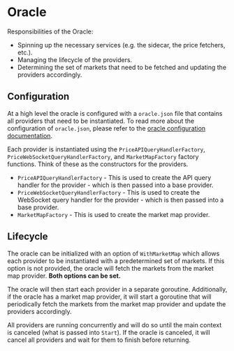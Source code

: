 # Oracle

Responsibilities of the Oracle:

* Spinning up the necessary services (e.g. the sidecar, the price fetchers, etc.).
* Managing the lifecycle of the providers.
* Determining the set of markets that need to be fetched and updating the providers accordingly.

## Configuration

At a high level the oracle is configured with a `oracle.json` file that contains all providers that need to be 
instantiated. To read more about the configuration of `oracle.json`, please refer to the [oracle configuration 
documentation](../docs/validators/configuration.mdx).

Each provider is instantiated using the `PriceAPIQueryHandlerFactory`, `PriceWebSocketQueryHandlerFactory`, and `MarketMapFactory` factory functions. Think of these as the constructors for the providers. 

* `PriceAPIQueryHandlerFactory` - This is used to create the API query handler for the provider - which is then passed into a base provider.
* `PriceWebSocketQueryHandlerFactory` - This is used to create the WebSocket query handler for the provider - which is then passed into a base provider.
* `MarketMapFactory` - This is used to create the market map provider.

## Lifecycle

The oracle can be initialized with an option of `WithMarketMap` which allows each provider to be instantiated with a predetermined set of markets. If this option is not provided, the oracle will fetch the markets from the market map provider. **Both options can be set.**

The oracle will then start each provider in a separate goroutine. Additionally, if the oracle has a market map provider, it will start a goroutine that will periodically fetch the markets from the market map provider and update the providers accordingly.

All providers are running concurrently and will do so until the main context is canceled (what is passed into `Start`). If the oracle is canceled, it will cancel all providers and wait for them to finish before returning.

